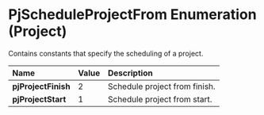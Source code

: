 
# PjScheduleProjectFrom Enumeration (Project)

Contains constants that specify the scheduling of a project.



|**Name**|**Value**|**Description**|
|:-----|:-----|:-----|
| **pjProjectFinish**|2|Schedule project from finish.|
| **pjProjectStart**|1|Schedule project from start.|
